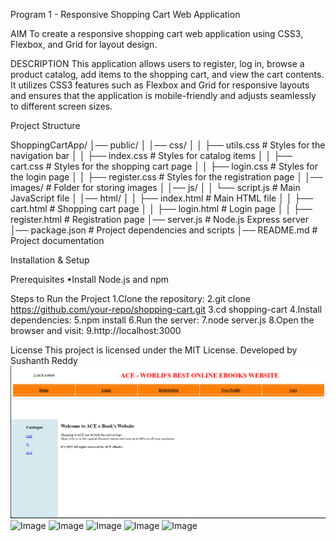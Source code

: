 Program 1 - Responsive Shopping Cart Web Application 



AIM
To create a responsive shopping cart web application using CSS3, Flexbox, and Grid for layout design.

DESCRIPTION
This application allows users to register, log in, browse a product catalog, add items to the shopping cart, and view the cart contents. It utilizes CSS3 features such as Flexbox and Grid for responsive layouts and ensures that the application is mobile-friendly and adjusts seamlessly to different screen sizes.

Project Structure

ShoppingCartApp/
│── public/
│ │── css/
│ │ ├── utils.css # Styles for the navigation bar
│ │ ├── index.css # Styles for catalog items
│ │ ├── cart.css # Styles for the shopping cart page
│ │ ├── login.css # Styles for the login page
│ │ ├── register.css # Styles for the registration page
│ │── images/ # Folder for storing images
│ │── js/
│ │ └── script.js # Main JavaScript file
│ │── html/
│ │ ├── index.html # Main HTML file
│ │ ├── cart.html # Shopping cart page
│ │ ├── login.html # Login page
│ │ ├── register.html # Registration page
│── server.js # Node.js Express server
│── package.json # Project dependencies and scripts
│── README.md # Project documentation

Installation & Setup

Prerequisites
•Install Node.js and npm

Steps to Run the Project
1.Clone the repository:
2.git clone https://github.com/your-repo/shopping-cart.git
3.cd shopping-cart
4.Install dependencies:
5.npm install
6.Run the server:
7.node server.js
8.Open the browser and visit:
9.http://localhost:3000

License
This project is licensed under the MIT License.
Developed by Sushanth Reddy
![image alt](https://github.com/psushanthreddy1/Skill-Development-Course/blob/main/Screenshot%202025-06-08%20203526.png?raw=true)
![Image](https://github.com/user-attachments/assets/3b449d33-ad83-4013-83ce-38f20ef87ae4)
![Image](https://github.com/user-attachments/assets/072fcf46-ef3d-454c-961b-0486b004a5ca)
![Image](https://github.com/user-attachments/assets/34003e0d-303a-406e-84ce-5d2a65f935ac)
![Image](https://github.com/user-attachments/assets/7e5d2258-be8e-4ccb-86b2-9c59a593c97b)
![Image](https://github.com/user-attachments/assets/61a0a74a-3f8b-484a-ae45-a2cb1ba35326)
